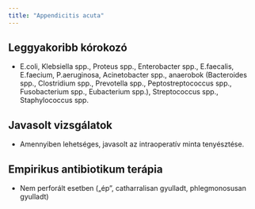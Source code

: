 ```yaml
---
title: "Appendicitis acuta"
---
```

## Leggyakoribb kórokozó
- E.coli, Klebsiella spp., Proteus spp., Enterobacter spp., E.faecalis, E.faecium, P.aeruginosa, Acinetobacter spp., anaerobok (Bacteroides spp.,
Clostridium spp., Prevotella spp., Peptostreptococcus spp., Fusobacterium spp., Eubacterium spp.), Streptococcus spp., Staphylococcus spp.
## Javasolt vizsgálatok
- Amennyiben lehetséges, javasolt az intraoperatív minta tenyésztése.
## Empirikus antibiotikum terápia
- Nem perforált esetben („ép”, catharralisan gyulladt, phlegmonosusan gyulladt)
